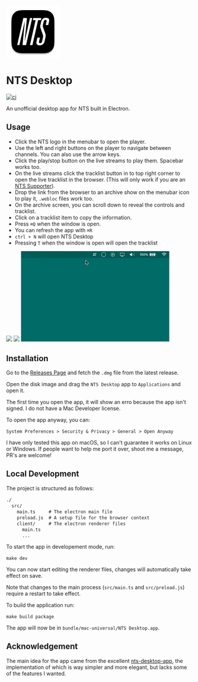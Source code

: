 <img src="./screens/icon.png" width="144" height="144" />

# NTS Desktop

[![ci](https://github.com/romeovs/nts-desktop/actions/workflows/ci.yml/badge.svg)](https://github.com/romeovs/nts-desktop/actions/workflows/ci.yml)

An unofficial desktop app for NTS built in Electron.

## Usage

- Click the NTS logo in the menubar to open the player.
- Use the left and right buttons on the player to navigate between channels. You
	can also use the arrow keys.
- Click the play/stop button on the live streams to play them. Spacebar works
	too.
- On the live streams click the tracklist button in to top right corner to open
	the live tracklist in the browser. (This will only work if you are an [NTS
	Supporter](https://www.nts.live/supporters)).
- Drop the link from the browser to an archive show on the menubar icon to play
	it, `.webloc` files work too.
- On the archive screen, you can scroll down to reveal the controls and
	tracklist.
- Click on a tracklist item to copy the information.
- Press `⌘Q` when the window is open.
- You can refresh the app with `⌘R`
- `ctrl + N` will open NTS Desktop
- Pressing `T` when the window is open will open the tracklist

<img src="./screens/rec1.gif" width="400" />
<img src="./screens/rec2.gif" width="400" />
<img src="./screens/rec3.gif" width="400" />

## Installation

Go to the [Releases Page](https://github.com/romeovs/nts-desktop/releases) and
fetch the `.dmg` file from the latest release.

Open the disk image and drag the `NTS Desktop` app to `Applications` and open
it.

The first time you open the app, it will show an erro because the app isn't
signed. I do not have a Mac Developer license.

To open the app anyway, you can:
```
System Preferences > Security & Privacy > General > Open Anyway
```

I have only tested this app on macOS, so I can't guarantee it works on Linux or
Windows.  If people want to help me port it over, shoot me a message, PR's are welcome!

## Local Development
The project is structured as follows:
```
./
  src/
    main.ts     # The electron main file
    preload.js  # A setup file for the browser context
    client/     # The electron renderer files
      main.ts
      ...
```

To start the app in developement mode, run:
```
make dev
```
You can now start editing the renderer files, changes will automatically
take effect on save.

Note that changes to the main process (`src/main.ts` and `src/preload.js`)
require a restart to take effect.

To build the application run:
```
make build package
```
The app will now be in `bundle/mac-universal/NTS Desktop.app`.

## Acknowledgement

The main idea for the app came from the excellent
[nts-desktop-app](https://github.com/tedigc/nts-desktop-app), the implementation
of which is way simpler and more elegant, but lacks some of the features I
wanted.
